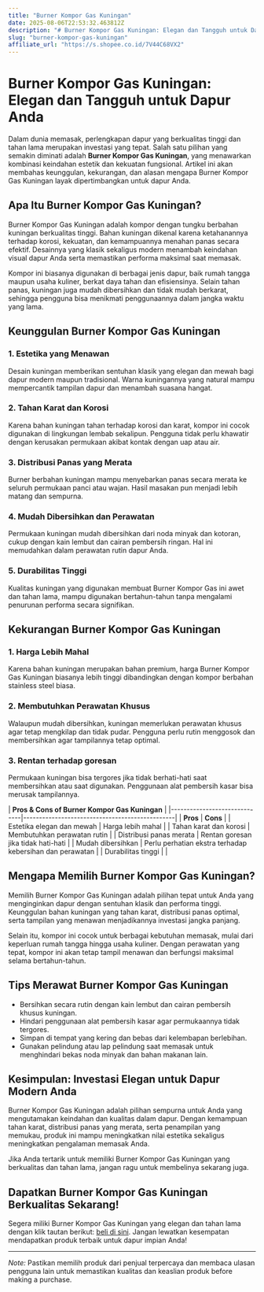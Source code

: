 ```yaml
---
title: "Burner Kompor Gas Kuningan"
date: 2025-08-06T22:53:32.463812Z
description: "# Burner Kompor Gas Kuningan: Elegan dan Tangguh untuk Dapur Anda..."
slug: "burner-kompor-gas-kuningan"
affiliate_url: "https://s.shopee.co.id/7V44C68VX2"
---
```

# Burner Kompor Gas Kuningan: Elegan dan Tangguh untuk Dapur Anda

Dalam dunia memasak, perlengkapan dapur yang berkualitas tinggi dan tahan lama merupakan investasi yang tepat. Salah satu pilihan yang semakin diminati adalah **Burner Kompor Gas Kuningan**, yang menawarkan kombinasi keindahan estetik dan kekuatan fungsional. Artikel ini akan membahas keunggulan, kekurangan, dan alasan mengapa Burner Kompor Gas Kuningan layak dipertimbangkan untuk dapur Anda.

## Apa Itu Burner Kompor Gas Kuningan?

Burner Kompor Gas Kuningan adalah kompor dengan tungku berbahan kuningan berkualitas tinggi. Bahan kuningan dikenal karena ketahanannya terhadap korosi, kekuatan, dan kemampuannya menahan panas secara efektif. Desainnya yang klasik sekaligus modern menambah keindahan visual dapur Anda serta memastikan performa maksimal saat memasak.

Kompor ini biasanya digunakan di berbagai jenis dapur, baik rumah tangga maupun usaha kuliner, berkat daya tahan dan efisiensinya. Selain tahan panas, kuningan juga mudah dibersihkan dan tidak mudah berkarat, sehingga pengguna bisa menikmati penggunaannya dalam jangka waktu yang lama.

## Keunggulan Burner Kompor Gas Kuningan

### 1. Estetika yang Menawan
Desain kuningan memberikan sentuhan klasik yang elegan dan mewah bagi dapur modern maupun tradisional. Warna kuningannya yang natural mampu mempercantik tampilan dapur dan menambah suasana hangat.

### 2. Tahan Karat dan Korosi
Karena bahan kuningan tahan terhadap korosi dan karat, kompor ini cocok digunakan di lingkungan lembab sekalipun. Pengguna tidak perlu khawatir dengan kerusakan permukaan akibat kontak dengan uap atau air.

### 3. Distribusi Panas yang Merata
Burner berbahan kuningan mampu menyebarkan panas secara merata ke seluruh permukaan panci atau wajan. Hasil masakan pun menjadi lebih matang dan sempurna.

### 4. Mudah Dibersihkan dan Perawatan
Permukaan kuningan mudah dibersihkan dari noda minyak dan kotoran, cukup dengan kain lembut dan cairan pembersih ringan. Hal ini memudahkan dalam perawatan rutin dapur Anda.

### 5. Durabilitas Tinggi
Kualitas kuningan yang digunakan membuat Burner Kompor Gas ini awet dan tahan lama, mampu digunakan bertahun-tahun tanpa mengalami penurunan performa secara signifikan.

## Kekurangan Burner Kompor Gas Kuningan

### 1. Harga Lebih Mahal
Karena bahan kuningan merupakan bahan premium, harga Burner Kompor Gas Kuningan biasanya lebih tinggi dibandingkan dengan kompor berbahan stainless steel biasa.

### 2. Membutuhkan Perawatan Khusus
Walaupun mudah dibersihkan, kuningan memerlukan perawatan khusus agar tetap mengkilap dan tidak pudar. Pengguna perlu rutin menggosok dan membersihkan agar tampilannya tetap optimal.

### 3. Rentan terhadap goresan
Permukaan kuningan bisa tergores jika tidak berhati-hati saat membersihkan atau saat digunakan. Penggunaan alat pembersih kasar bisa merusak tampilannya.

| **Pros & Cons of Burner Kompor Gas Kuningan** |
|------------------------------|------------------------------------------------|
| **Pros**                   | **Cons**                                       |
| Estetika elegan dan mewah | Harga lebih mahal                            |
| Tahan karat dan korosi   | Membutuhkan perawatan rutin                |
| Distribusi panas merata   | Rentan goresan jika tidak hati-hati      |
| Mudah dibersihkan        | Perlu perhatian ekstra terhadap kebersihan dan perawatan |
| Durabilitas tinggi       |                                                |

## Mengapa Memilih Burner Kompor Gas Kuningan?

Memilih Burner Kompor Gas Kuningan adalah pilihan tepat untuk Anda yang menginginkan dapur dengan sentuhan klasik dan performa tinggi. Keunggulan bahan kuningan yang tahan karat, distribusi panas optimal, serta tampilan yang menawan menjadikannya investasi jangka panjang.

Selain itu, kompor ini cocok untuk berbagai kebutuhan memasak, mulai dari keperluan rumah tangga hingga usaha kuliner. Dengan perawatan yang tepat, kompor ini akan tetap tampil menawan dan berfungsi maksimal selama bertahun-tahun.

## Tips Merawat Burner Kompor Gas Kuningan

- Bersihkan secara rutin dengan kain lembut dan cairan pembersih khusus kuningan.
- Hindari penggunaan alat pembersih kasar agar permukaannya tidak tergores.
- Simpan di tempat yang kering dan bebas dari kelembapan berlebihan.
- Gunakan pelindung atau lap pelindung saat memasak untuk menghindari bekas noda minyak dan bahan makanan lain.

## Kesimpulan: Investasi Elegan untuk Dapur Modern Anda

Burner Kompor Gas Kuningan adalah pilihan sempurna untuk Anda yang mengutamakan keindahan dan kualitas dalam dapur. Dengan kemampuan tahan karat, distribusi panas yang merata, serta penampilan yang memukau, produk ini mampu meningkatkan nilai estetika sekaligus meningkatkan pengalaman memasak Anda.

Jika Anda tertarik untuk memiliki Burner Kompor Gas Kuningan yang berkualitas dan tahan lama, jangan ragu untuk membelinya sekarang juga.

## Dapatkan Burner Kompor Gas Kuningan Berkualitas Sekarang!

Segera miliki Burner Kompor Gas Kuningan yang elegan dan tahan lama dengan klik tautan berikut: [ beli di sini](https://s.shopee.co.id/7V44C68VX2). Jangan lewatkan kesempatan mendapatkan produk terbaik untuk dapur impian Anda!

---

*Note:* Pastikan memilih produk dari penjual terpercaya dan membaca ulasan pengguna lain untuk memastikan kualitas dan keaslian produk before making a purchase.
